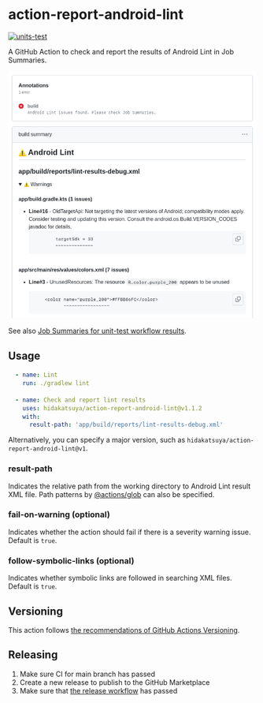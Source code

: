 # action-report-android-lint

[![units-test](https://github.com/hidakatsuya/action-report-android-lint/actions/workflows/test.yml/badge.svg?branch=main)](https://github.com/hidakatsuya/action-report-android-lint/actions/workflows/test.yml)

A GitHub Action to check and report the results of Android Lint in Job Summaries.

![build summary](./doc/sample-build-summary.png)

See also [Job Summaries for unit-test workflow results](https://github.com/hidakatsuya/action-report-android-lint/actions/workflows/test.yml).

## Usage

```yaml
  - name: Lint
    run: ./gradlew lint

  - name: Check and report lint results
    uses: hidakatsuya/action-report-android-lint@v1.1.2
    with:
      result-path: 'app/build/reports/lint-results-debug.xml'
```

Alternatively, you can specify a major version, such as `hidakatsuya/action-report-android-lint@v1`.

### result-path

Indicates the relative path from the working directory to Android Lint result XML file.
Path patterns by [@actions/glob](https://www.npmjs.com/package/@actions/glob) can also be specified.

### fail-on-warning (optional)

Indicates whether the action should fail if there is a severity warning issue. Default is `true`.

### follow-symbolic-links (optional)

Indicates whether symbolic links are followed in searching XML files. Default is `true`.

## Versioning

This action follows [the recommendations of GitHub Actions Versioning](https://github.com/actions/toolkit/blob/master/docs/action-versioning.md).

## Releasing

1. Make sure CI for main branch has passed
2. Create a new release to publish to the GitHub Marketplace
3. Make sure that [the release workflow](https://github.com/hidakatsuya/action-report-android-lint/actions/workflows/release.yml) has passed
